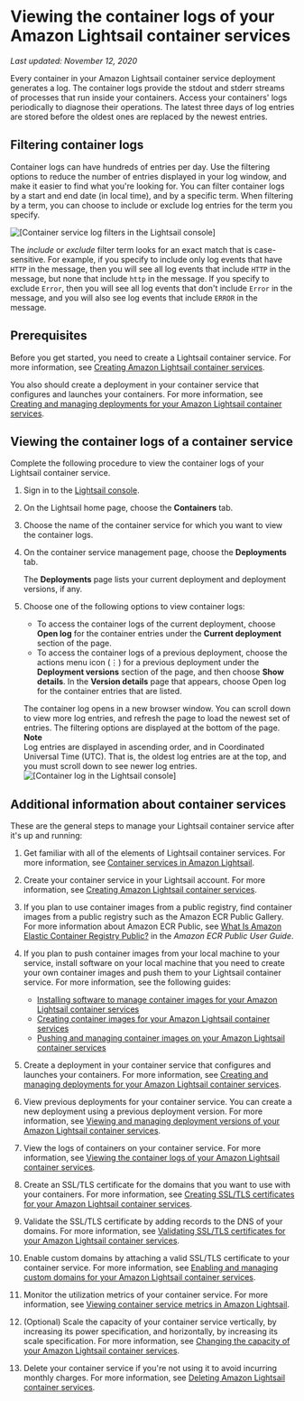 # Viewing the container logs of your Amazon Lightsail container services<a name="amazon-lightsail-viewing-container-service-container-logs"></a>

 *Last updated: November 12, 2020* 

Every container in your Amazon Lightsail container service deployment generates a log\. The container logs provide the stdout and stderr streams of processes that run inside your containers\. Access your containers' logs periodically to diagnose their operations\. The latest three days of log entries are stored before the oldest ones are replaced by the newest entries\.

## Filtering container logs<a name="filtering-log"></a>

Container logs can have hundreds of entries per day\. Use the filtering options to reduce the number of entries displayed in your log window, and make it easier to find what you're looking for\. You can filter container logs by a start and end date \(in local time\), and by a specific term\. When filtering by a term, you can choose to include or exclude log entries for the term you specify\.

![\[Container service log filters in the Lightsail console\]](https://d9yljz1nd5001.cloudfront.net/en_us/1490b6b36a8ed9d4b2232825b79c8222/images/container-service-container-log-filter.png)

The *include* or *exclude* filter term looks for an exact match that is case\-sensitive\. For example, if you specify to include only log events that have `HTTP` in the message, then you will see all log events that include `HTTP` in the message, but none that include `http` in the message\. If you specify to exclude `Error`, then you will see all log events that don't include `Error` in the message, and you will also see log events that include `ERROR` in the message\.

## Prerequisites<a name="view-contgainer-logs-prerequisites"></a>

Before you get started, you need to create a Lightsail container service\. For more information, see [Creating Amazon Lightsail container services](amazon-lightsail-creating-container-services.md)\.

You also should create a deployment in your container service that configures and launches your containers\. For more information, see [Creating and managing deployments for your Amazon Lightsail container services](amazon-lightsail-container-services-deployments.md)\.

## Viewing the container logs of a container service<a name="view-contgainer-logs"></a>

Complete the following procedure to view the container logs of your Lightsail container service\.

1. Sign in to the [Lightsail console](https://lightsail.aws.amazon.com/)\.

1. On the Lightsail home page, choose the **Containers** tab\.

1. Choose the name of the container service for which you want to view the container logs\.

1. On the container service management page, choose the **Deployments** tab\.

   The **Deployments** page lists your current deployment and deployment versions, if any\.

1. Choose one of the following options to view container logs:
   + To access the container logs of the current deployment, choose **Open log** for the container entries under the **Current deployment** section of the page\.
   + To access the container logs of a previous deployment, choose the actions menu icon \(⋮\) for a previous deployment under the **Deployment versions** section of the page, and then choose **Show details**\. In the **Version details** page that appears, choose Open log for the container entries that are listed\.

   The container log opens in a new browser window\. You can scroll down to view more log entries, and refresh the page to load the newest set of entries\. The filtering options are displayed at the bottom of the page\.
**Note**  
Log entries are displayed in ascending order, and in Coordinated Universal Time \(UTC\)\. That is, the oldest log entries are at the top, and you must scroll down to see newer log entries\.  
![\[Container log in the Lightsail console\]](https://d9yljz1nd5001.cloudfront.net/en_us/1490b6b36a8ed9d4b2232825b79c8222/images/container-service-container-log.png)

## Additional information about container services<a name="view-contgainer-logs-additional-info"></a>

These are the general steps to manage your Lightsail container service after it's up and running:

1. Get familiar with all of the elements of Lightsail container services\. For more information, see [Container services in Amazon Lightsail](amazon-lightsail-container-services.md)\.

1. Create your container service in your Lightsail account\. For more information, see [Creating Amazon Lightsail container services](amazon-lightsail-creating-container-services.md)\.

1. If you plan to use container images from a public registry, find container images from a public registry such as the Amazon ECR Public Gallery\. For more information about Amazon ECR Public, see [What Is Amazon Elastic Container Registry Public?](https://docs.aws.amazon.com/AmazonECR/latest/public/what-is-ecr.html) in the *Amazon ECR Public User Guide*\.

1. If you plan to push container images from your local machine to your service, install software on your local machine that you need to create your own container images and push them to your Lightsail container service\. For more information, see the following guides:
   + [Installing software to manage container images for your Amazon Lightsail container services](amazon-lightsail-install-software.md)
   + [Creating container images for your Amazon Lightsail container services](amazon-lightsail-creating-container-images.md)
   + [Pushing and managing container images on your Amazon Lightsail container services](amazon-lightsail-pushing-container-images.md)

1. Create a deployment in your container service that configures and launches your containers\. For more information, see [Creating and managing deployments for your Amazon Lightsail container services](amazon-lightsail-container-services-deployments.md)\.

1. View previous deployments for your container service\. You can create a new deployment using a previous deployment version\. For more information, see [Viewing and managing deployment versions of your Amazon Lightsail container services](amazon-lightsail-container-services-deployment-versions.md)\.

1. View the logs of containers on your container service\. For more information, see [Viewing the container logs of your Amazon Lightsail container services](#amazon-lightsail-viewing-container-service-container-logs)\.

1. Create an SSL/TLS certificate for the domains that you want to use with your containers\. For more information, see [Creating SSL/TLS certificates for your Amazon Lightsail container services](amazon-lightsail-creating-container-services-certificates.md)\.

1. Validate the SSL/TLS certificate by adding records to the DNS of your domains\. For more information, see [Validating SSL/TLS certificates for your Amazon Lightsail container services](amazon-lightsail-validating-container-services-certificates.md)\.

1. Enable custom domains by attaching a valid SSL/TLS certificate to your container service\. For more information, see [Enabling and managing custom domains for your Amazon Lightsail container services](amazon-lightsail-enabling-container-services-custom-domains.md)\.

1. Monitor the utilization metrics of your container service\. For more information, see [Viewing container service metrics in Amazon Lightsail](amazon-lightsail-viewing-container-services-metrics.md)\.

1. \(Optional\) Scale the capacity of your container service vertically, by increasing its power specification, and horizontally, by increasing its scale specification\. For more information, see [Changing the capacity of your Amazon Lightsail container services](amazon-lightsail-changing-container-service-capacity.md)\.

1. Delete your container service if you're not using it to avoid incurring monthly charges\. For more information, see [Deleting Amazon Lightsail container services](amazon-lightsail-deleting-container-services.md)\.
